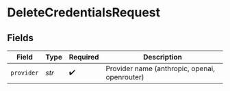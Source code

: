 # DeleteCredentialsRequest


## Fields

| Field                                         | Type                                          | Required                                      | Description                                   |
| --------------------------------------------- | --------------------------------------------- | --------------------------------------------- | --------------------------------------------- |
| `provider`                                    | *str*                                         | :heavy_check_mark:                            | Provider name (anthropic, openai, openrouter) |